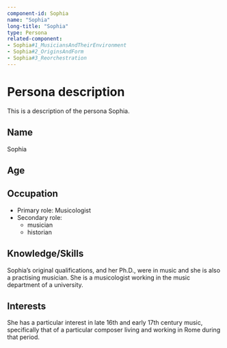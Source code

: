 ```yaml
---
component-id: Sophia
name: "Sophia"
long-title: "Sophia"
type: Persona
related-component:
- Sophia#1_MusiciansAndTheirEnvironment
- Sophia#2_OriginsAndForm
- Sophia#3_Reorchestration
---
```


# Persona description

This is a description of the persona Sophia.

## Name
Sophia

## Age


## Occupation

 * Primary role: Musicologist
 * Secondary role:
    * musician
    * historian

## Knowledge/Skills

Sophia’s original qualifications, and her Ph.D., were in music and she is also a practising musician. She is a musicologist working in the music department of a university.

## Interests

She has a particular interest in late 16th and early 17th century music, specifically that of a particular composer living and working in Rome during that period.
